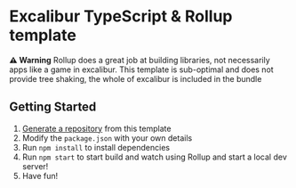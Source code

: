 # Excalibur TypeScript & Rollup template

**⚠ Warning** Rollup does a great job at building libraries, not necessarily apps like a game in excalibur. This template is sub-optimal and does not provide tree shaking, the whole of excalibur is included in the bundle

## Getting Started

1. [Generate a repository](https://github.com/excaliburjs/template-ts-parcel/generate) from this template
2. Modify the `package.json` with your own details
3. Run `npm install` to install dependencies
4. Run `npm start` to start build and watch using Rollup and start a local dev server!
5. Have fun!
